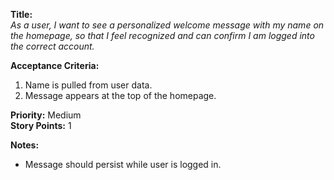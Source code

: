 **Title:**  
_As a user, I want to see a personalized welcome message with my name on the homepage, so that I feel recognized and can confirm I am logged into the correct account._

**Acceptance Criteria:**  
1. Name is pulled from user data.  
2. Message appears at the top of the homepage.

**Priority:** Medium  
**Story Points:** 1  

**Notes:**  
- Message should persist while user is logged in.
